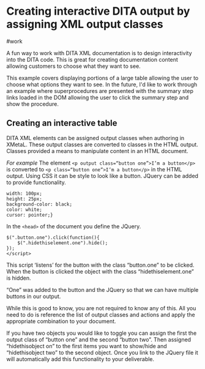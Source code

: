 # Creating interactive DITA output by assigning XML output classes
#work

A fun way to work with DITA XML documentation is to design interactivity into the DITA code. This is great for creating documentation content allowing customers to choose what they want to see.

This example covers displaying portions of a large table allowing the user to choose what options they want to see. In the future, I'd like to work through an example where superprocedures are presented with the summary step links loaded in the DOM allowing the user to click the summary step and show the procedure.

## Creating an interactive table

DITA XML elements can be assigned output classes when authoring in XMetaL. These output classes are converted to classes in the HTML output. 
Classes provided a means to manipulate content in an HTML document.

*For example*
The element `<p output class=“button one”>I’m a button</p>` is converted to `<p class=“button one”>I’m a button</p>` in the HTML output. Using CSS it can be style to look like a button. JQuery can be added to provide functionality.
```.button {
width: 100px;
height: 25px;
background-color: black;
color: white;
cursor: pointer;}
```
In the `<head>` of the document you define the JQuery.
```<script>
$(".button.one").click(function(){
    $(".hidethiselement.one").hide();
});
</script>
```
This script ‘listens’ for the button with the class “button.one” to be clicked. When the button is clicked the object with the class “hidethiselement.one” is hidden.

“One” was added to the button and the JQuery so that we can have multiple buttons in our output.

While this is good to know, you  are not required to know any of this. All you need to do is reference the list of output classes and actions and apply the appropriate combination to your document.

If you have two objects you would like to toggle you can assign the first the output class of “button one” and the second “button two”. Then assigned “hidethisobject on” to the first items you want to show/hide and “hidethisobject two” to the second object. Once you link to the JQuery file it will automatically add this functionality to your deliverable.
